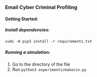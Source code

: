 ### Email Cyber Criminal Profiling

#### Getting Started:

##### Install dependencies:
`sudo -H pip3 install -r requirements.txt`

##### Running a simulation:

1. Go to the directory of the file
2. Run `python3 experiments/makecsv.py`
